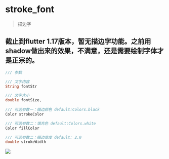 # stroke_font

> 描边字

## 截止到flutter 1.17版本，暂无描边字功能。之前用shadow做出来的效果，不满意，还是需要绘制字体才是正宗的。

````dart
/// 参数

/// 文字内容
String fontStr

/// 文字大小
double fontSize, 
 
/// 可选参数一：描边颜色 default:Colors.black
Color strokeColor

/// 可选参数二：填充色 default:Colors.white
Color fillColor

/// 可选参数二：描边宽度 default: 2.0
double strokeWidth
````

![](http://imgcom.static.suishenyun.net/birthday/57a5d142-9d41-40e5-ae4b-481ffbe75237.jpg)
